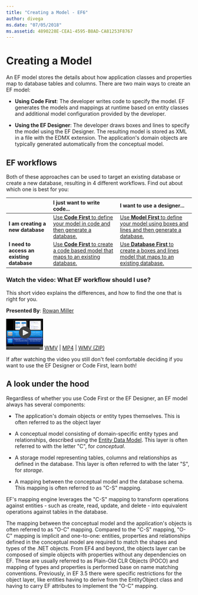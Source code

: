 ```yaml
---
title: "Creating a Model - EF6"
author: divega
ms.date: "07/05/2018"
ms.assetid: 4890228E-CEA1-4595-B8AD-CA81253F8767
---
```

# Creating a Model

An EF model stores the details about how application classes and properties map to database tables and columns. There are two main ways to create an EF model:

- **Using Code First**: The developer writes code to specify the model. EF generates the models and mappings at runtime based on entity classes and additional model configuration provided by the developer.

- **Using the EF Designer**: The developer draws boxes and lines to specify the model using the EF Designer. The resulting model is stored as XML in a file with the EDMX extension. The application's domain objects are typically generated automatically from the conceptual model.

## EF workflows

Both of these approaches can be used to target an existing database or create a new database, resulting in 4 different workflows.
Find out about which one is best for you:  

|                                           | I just want to write code...                                                                                                                   | I want to use a designer...                                                                                                                        |
|:------------------------------------------|:-----------------------------------------------------------------------------------------------------------------------------------------------|:---------------------------------------------------------------------------------------------------------------------------------------------------|
| **I am creating a new database**          | [Use **Code First** to define your model in code and then generate a database.](~/ef6/modeling/code-first/workflows/new-database.md)           | [Use **Model First** to define your model using boxes and lines and then generate a database.](~/ef6/modeling/designer/workflows/model-first.md)   |
| **I need to access an existing database** | [Use **Code First** to create a code based model that maps to an existing database.](~/ef6/modeling/code-first/workflows/existing-database.md) | [Use **Database First** to create a boxes and lines model that maps to an existing database.](~/ef6/modeling/designer/workflows/database-first.md) |

### Watch the video: What EF workflow should I use?

This short video explains the differences, and how to find the one that is right for you.

**Presented By**: [Rowan Miller](http://romiller.com/)

![Which Workflow Thumb](../media/whichworkflow-thumb.png)
 [WMV](https://download.microsoft.com/download/8/F/8/8F81F4CD-3678-4229-8D79-0C63FFA3C595/HDI_ITPro_Technet_winvideo_ChoseYourWorkflow.wmv) | [MP4](https://download.microsoft.com/download/8/F/8/8F81F4CD-3678-4229-8D79-0C63FFA3C595/HDI_ITPro_Technet_mp4video_ChoseYourWorkflow.m4v) | [WMV (ZIP)](https://download.microsoft.com/download/8/F/8/8F81F4CD-3678-4229-8D79-0C63FFA3C595/HDI_ITPro_Technet_winvideo_ChoseYourWorkflow.zip)

If after watching the video you still don't feel comfortable deciding if you want to use the EF Designer or Code First, learn both!

## A look under the hood

Regardless of whether you use Code First or the EF Designer, an EF model always has several components:

- The application's domain objects or entity types themselves. This is often referred to as the object layer

- A conceptual model consisting of domain-specific entity types and relationships, described using the [Entity Data Model](~/ef6/resources/glossary.md#entity-data-model). This layer is often referred to with the letter "C", for _conceptual_.

- A storage model representing tables, columns and relationships as defined in the database. This layer is often referred to with the later "S", for _storage_.  

- A mapping between the conceptual model and the database schema. This mapping is often referred to as "C-S" mapping.

EF's mapping engine leverages the "C-S" mapping to transform operations against entities - such as create, read, update, and delete - into equivalent operations against tables in the database.

The mapping between the conceptual model and the application's objects is often referred to as "O-C" mapping. Compared to the "C-S" mapping, "O-C" mapping is implicit and one-to-one: entities, properties and relationships defined in the conceptual model are required to match the shapes and types of the .NET objects. From EF4 and beyond, the objects layer can be composed of simple objects with properties without any dependencies on EF. These are usually referred to as Plain-Old CLR Objects (POCO) and mapping of types and properties is performed base on name matching conventions. Previously, in EF 3.5 there were specific restrictions for the object layer, like entities having to derive from the EntityObject class and having to carry EF attributes to implement the "O-C" mapping.
